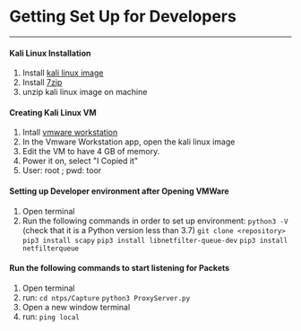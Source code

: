 # Getting Set Up for Developers
***
#### Kali Linux Installation
1. Install [kali linux image](https://www.offensive-security.com/kali-linux-vm-vmware-virtualbox-image-download/)
2. Install [7zip](https://www.7-zip.org/download.html)
2. unzip kali linux image on machine
 
#### Creating Kali Linux VM
1. Intall [vmware workstation](https://www.vmware.com/products/workstation-pro/workstation-pro-evaluation.html)
2. In the Vmware Workstation app, open the kali linux image
3. Edit the VM to have 4 GB of memory.
4. Power it on, select "I Copied it"
5. User: root ; pwd: toor

#### Setting up Developer environment after Opening VMWare
1. Open terminal
2. Run the following commands in order to set up environment:
    `python3 -V ` (check that it is a Python version less than 3.7)
    `git clone <repository>`
    `pip3 install scapy`
    `pip3 install libnetfilter-queue-dev`
    `pip3 install netfilterqueue`

#### Run the following commands to start listening for Packets
1. Open terminal
2. run: 
    `cd ntps/Capture`
    `python3 ProxyServer.py`
3. Open a new window terminal
4. run:
    `ping local`
    
